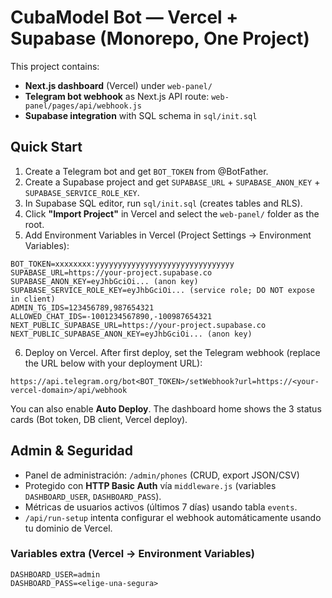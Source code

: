 
# CubaModel Bot — Vercel + Supabase (Monorepo, One Project)

This project contains:
- **Next.js dashboard** (Vercel) under `web-panel/`
- **Telegram bot webhook** as Next.js API route: `web-panel/pages/api/webhook.js`
- **Supabase integration** with SQL schema in `sql/init.sql`

## Quick Start

1) Create a Telegram bot and get `BOT_TOKEN` from @BotFather.
2) Create a Supabase project and get `SUPABASE_URL` + `SUPABASE_ANON_KEY` + `SUPABASE_SERVICE_ROLE_KEY`.
3) In Supabase SQL editor, run `sql/init.sql` (creates tables and RLS).
4) Click **"Import Project"** in Vercel and select the `web-panel/` folder as the root.
5) Add Environment Variables in Vercel (Project Settings → Environment Variables):
```
BOT_TOKEN=xxxxxxxx:yyyyyyyyyyyyyyyyyyyyyyyyyyyyyyy
SUPABASE_URL=https://your-project.supabase.co
SUPABASE_ANON_KEY=eyJhbGciOi... (anon key)
SUPABASE_SERVICE_ROLE_KEY=eyJhbGciOi... (service role; DO NOT expose in client)
ADMIN_TG_IDS=123456789,987654321
ALLOWED_CHAT_IDS=-1001234567890,-100987654321
NEXT_PUBLIC_SUPABASE_URL=https://your-project.supabase.co
NEXT_PUBLIC_SUPABASE_ANON_KEY=eyJhbGciOi... (anon key)
```

6) Deploy on Vercel. After first deploy, set the Telegram webhook (replace the URL below with your deployment URL):
```
https://api.telegram.org/bot<BOT_TOKEN>/setWebhook?url=https://<your-vercel-domain>/api/webhook
```

You can also enable **Auto Deploy**. The dashboard home shows the 3 status cards (Bot token, DB client, Vercel deploy).


## Admin & Seguridad

- Panel de administración: `/admin/phones` (CRUD, export JSON/CSV)
- Protegido con **HTTP Basic Auth** vía `middleware.js` (variables `DASHBOARD_USER`, `DASHBOARD_PASS`).
- Métricas de usuarios activos (últimos 7 días) usando tabla `events`.
- `/api/run-setup` intenta configurar el webhook automáticamente usando tu dominio de Vercel.

### Variables extra (Vercel → Environment Variables)

```
DASHBOARD_USER=admin
DASHBOARD_PASS=<elige-una-segura>
```
